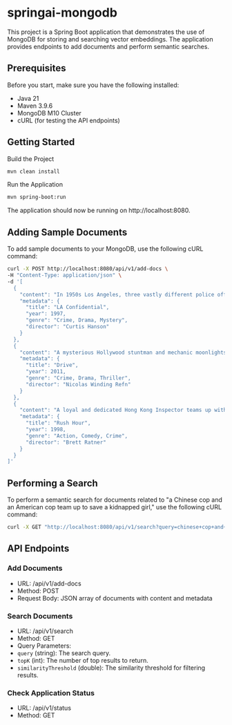# springai-mongodb
 
This project is a Spring Boot application that demonstrates the use of MongoDB for storing and searching vector embeddings. The application provides endpoints to add documents and perform semantic searches.

## Prerequisites

Before you start, make sure you have the following installed:

- Java 21
- Maven 3.9.6
- MongoDB M10 Cluster
- cURL (for testing the API endpoints)

## Getting Started
Build the Project
```sh
mvn clean install
```
Run the Application
```sh
mvn spring-boot:run
```
The application should now be running on http://localhost:8080.

## Adding Sample Documents
To add sample documents to your MongoDB, use the following cURL command:

```sh
curl -X POST http://localhost:8080/api/v1/add-docs \
-H "Content-Type: application/json" \
-d '[
  {
    "content": "In 1950s Los Angeles, three vastly different police officers investigate a series of murders with their own unique methods and motives, ultimately uncovering deep corruption within the LAPD.",
    "metadata": {
      "title": "LA Confidential",
      "year": 1997,
      "genre": "Crime, Drama, Mystery",
      "director": "Curtis Hanson"
    }
  },
  {
    "content": "A mysterious Hollywood stuntman and mechanic moonlights as a getaway driver, but finds himself in trouble when he helps out his neighbor, leading to a series of violent events.",
    "metadata": {
      "title": "Drive",
      "year": 2011,
      "genre": "Crime, Drama, Thriller",
      "director": "Nicolas Winding Refn"
    }
  },
  {
    "content": "A loyal and dedicated Hong Kong Inspector teams up with a reckless and loudmouthed LAPD detective to rescue a kidnapped Chinese consuls daughter, forming an unlikely partnership and battling a dangerous crime syndicate.",
    "metadata": {
      "title": "Rush Hour",
      "year": 1998,
      "genre": "Action, Comedy, Crime",
      "director": "Brett Ratner"
    }
  }
]'
```
## Performing a Search
To perform a semantic search for documents related to "a Chinese cop and an American cop team up to save a kidnapped girl," use the following cURL command:

```sh
curl -X GET "http://localhost:8080/api/v1/search?query=chinese+cop+and+american+cop+team+up+to+save+a+kidnapped+girl&topK=5&similarityThreshold=0.5"
```
## API Endpoints
### Add Documents
- URL: /api/v1/add-docs
- Method: POST
- Request Body: JSON array of documents with content and metadata
### Search Documents
- URL: /api/v1/search
- Method: GET
- Query Parameters:
 - `query` (string): The search query.
 - `topK` (int): The number of top results to return.
 - `similarityThreshold` (double): The similarity threshold for filtering results.
### Check Application Status
- URL: /api/v1/status
- Method: GET
